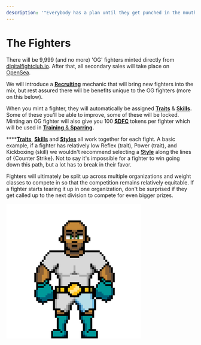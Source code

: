 ```yaml
---
description: '"Everybody has a plan until they get punched in the mouth." - Mike Tyson'
---
```


# The Fighters

There will be 9,999 \(and no more\) 'OG' fighters minted directly from [digitalfightclub.io](http://digitalfightclub.io). After that, all secondary sales will take place on [OpenSea](https://opensea.io/).

We will introduce a [**Recruiting**](recruiting.md) mechanic that will bring new fighters into the mix, but rest assured there will be benefits unique to the OG fighters \(more on this below\).

When you mint a fighter, they will automatically be assigned [**Traits**](traits.md) & [**Skills**](skills.md)**.** Some of these you'll be able to improve, some of these will be locked. Minting an OG fighter will also give you 100 [**$DFC**](usddfc-in-progress.md) tokens per fighter which will be used in [**Training** & **Sparring**](training-and-sparring.md)**.**

\*\*\*\*[**Traits**](traits.md), [**Skills**](skills.md) and [**Styles**](styles-in-progress.md) all work together for each fight. A basic example, if a fighter has relatively low Reflex \(trait\), Power \(trait\), and Kickboxing \(skill\) we wouldn't recommend selecting a [**Style**](styles-in-progress.md) along the lines of {Counter Strike}. Not to say it's impossible for a fighter to win going down this path, but a lot has to break in their favor.

Fighters will ultimately be split up across multiple organizations and weight classes to compete in so that the competition remains relatively equitable. If a fighter starts tearing it up in one organization, don't be surprised if they get called up to the next division to compete for even bigger prizes.

![](.gitbook/assets/upwork_matthewcallahan_2d_fighter_5x_scale_newer_fighters_1_1.png)

